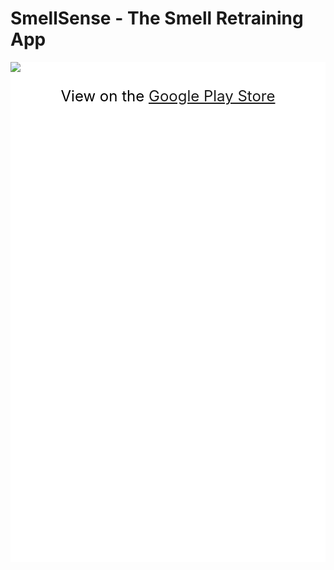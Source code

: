 <h1>
    SmellSense - The Smell Retraining App
</h1>
<div style="background: white; height: 800px; display: flex; flex-direction: column;">
    <img src="https://play-lh.googleusercontent.com/6glNMzPT4bVZC6lkG5D220U0OMUwePfW8AWaXVOg0ZvqxF5p7o81yZeeuZgNIv8r268"></img>
    <p style="text-align: center; color: black; font-size: 24px;">
        View on the <a href="https://play.google.com/store/apps/details?id=za.co.smellsense">Google Play Store</a>
    </p>
</div>
<p style="font-family: Arial"></p>
